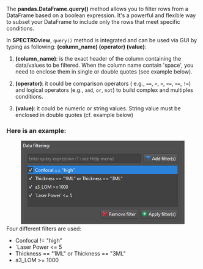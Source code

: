 The **pandas.DataFrame.query()** method allows you to filter rows from a
DataFrame based on a boolean expression. It's a powerful and flexible way to
subset your DataFrame to include only the rows that meet specific conditions.

In **SPECTROview**, `query()` method is integrated and can be used via GUI by
typing as following: **(column_name) (operator) (value)**:

1. **(column_name)**: is the exact header of the column containing the
   data/values to be filtered. When the column name contain 'space', you
   need to enclose them in single or double quotes (see example below).


2. **(operator)**: it could be comparison operators (
   e.g., `==`, `<`, `>`, `<=`, `>=`, `!=`)
   and logical operators (e.g., `and`, `or`, `not`) to build complex and
   multiples
   conditions.

3. **(value)**: it could be numeric or string values. String value must be
   enclosed in double quotes (cf. example below)

### Here is an example:

<div style="text-align: center;">
    <img src="dfr_filter.png">
</div>
Four different filters are used: 

- Confocal != "high"
- `Laser Power <= 5
- Thickness == "1ML" or Thickness == "3ML"
- a3_LOM >= 1000
